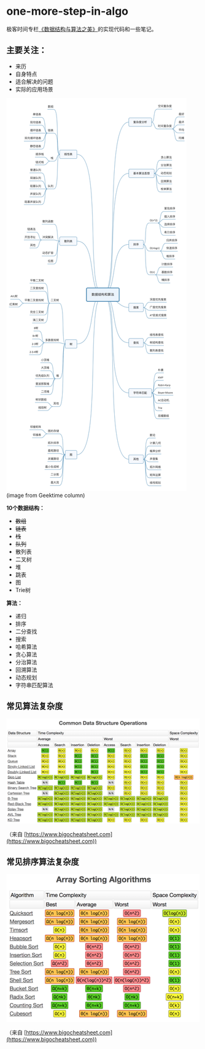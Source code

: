 # one-more-step-in-algo

极客时间专栏[《数据结构与算法之美》]((https://time.geekbang.org/column/126))的实现代码和一些笔记。

## 主要关注：

- 来历
- 自身特点
- 适合解决的问题
- 实际的应用场景

![guideline](guideline.jpg)
(image from Geektime column)

**10个数据结构：**
- ~~数组~~
- ~~链表~~
- ~~栈~~
- ~~队列~~
- 散列表
- 二叉树
- 堆
- 跳表
- 图
- Trie树

**算法：**
- 递归
- 排序
- 二分查找
- 搜索
- 哈希算法
- 贪心算法
- 分治算法
- 回溯算法
- 动态规划
- 字符串匹配算法

## 常见算法复杂度

![commonbigo](commonbigo.png)

（来自 [https://www.bigocheatsheet.com](https://www.bigocheatsheet.com))

## 常见排序算法复杂度

![arraysort](arraysort.png)

（来自 [https://www.bigocheatsheet.com](https://www.bigocheatsheet.com))